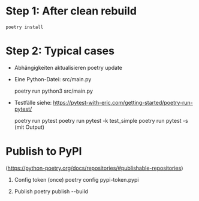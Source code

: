 Step 1: After clean rebuild
=== 

	poetry install

Step 2: Typical cases
=== 

* Abhängigkeiten aktualisieren
	 poetry update
	 
* Eine Python-Datei: src/main.py

	poetry run python3 src/main.py
	
* Testfälle siehe: https://pytest-with-eric.com/getting-started/poetry-run-pytest/

	poetry run pytest 
	poetry run pytest -k test_simple
	poetry run pytest -s (mit Output)
	
Publish to PyPI
===
(https://python-poetry.org/docs/repositories/#publishable-repositories)
	
1. Config token (once)
	poetry config pypi-token.pypi <my-token>

2. Publish
	poetry publish --build


